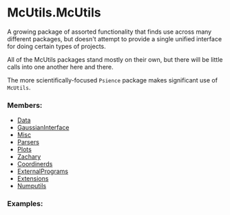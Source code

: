 # <a id="McUtils.McUtils">McUtils.McUtils</a>
    
A growing package of assorted functionality that finds use across many different packages, but doesn't attempt to
provide a single unified interface for doing certain types of projects.

All of the McUtils packages stand mostly on their own, but there will be little calls into one another here and there.

The more scientifically-focused `Psience` package makes significant use of `McUtils`.

### Members:

  - [Data](McUtils/Data.md)
  - [GaussianInterface](McUtils/GaussianInterface.md)
  - [Misc](McUtils/Misc.md)
  - [Parsers](McUtils/Parsers.md)
  - [Plots](McUtils/Plots.md)
  - [Zachary](McUtils/Zachary.md)
  - [Coordinerds](McUtils/Coordinerds.md)
  - [ExternalPrograms](McUtils/ExternalPrograms.md)
  - [Extensions](McUtils/Extensions.md)
  - [Numputils](McUtils/Numputils.md)

### Examples:

